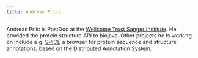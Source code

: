 ```yaml
---
title: Andreas Prlic
---
```


Andreas Prlic is PostDoc at the [Wellcome Trust Sanger
Institute](http://www.sanger.ac.uk/). He provided the protein structure
API to biojava. Other projects he is working on include e.g.
[SPICE](http://www.efamily.org.uk/software/dasclients/spice) a browser
for protein sequence and structure annotations, based on the Distributed
Annotation System.
